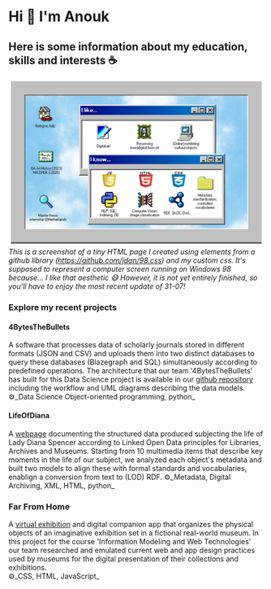 # Hi 👋 I'm Anouk 
## Here is some information about my education, skills and interests ☕

![Screenshot](screenshot-3107v2.png)
_This is a screenshot of a tiny HTML page I created using elements from a github library (https://github.com/jdan/98.css) and my custom css. It's supposed to represent a computer screen running on Windows 98 because... I like that aesthetic 😅 However, it is not yet entirely finished, so you'll have to enjoy the most recent update of 31-07!_

### Explore my recent projects
#### 4BytesTheBullets
A software that processes data of scholarly journals stored in different formats (JSON and CSV) and uploads them into two distinct databases to query these databases (Blazegraph and SQL) simultaneously according to predefined operations. The architecture that our team '4BytesTheBullets' has built for this Data Science project is available in our [github repository](https://github.com/Ant-On-03/4BytesTheBullets) including the workflow and UML diagrams describing the data models. 
⚙️_Data Science Object-oriented programming, python_

#### LifeOfDiana
A [webpage](https://digitalctrlv.github.io/LifeOfDiana/) documenting the structured data produced subjecting the life of Lady Diana Spencer according to Linked Open Data principles for Libraries, Archives and Museums. Starting from 10 multimedia items that describe key moments in the life of our subject, we analyzed each object's metadata and built two models to align these with formal standards and vocabularies, enablign a conversion from text to (LOD) RDF.
⚙️_Metadata, Digital Archiving, XML, HTML, python_

### Far From Home
A [virtual exhibition](https://far-fromm-homme.github.io/Far-FroMM-HoMMe/documentation.html) and digital companion app that organizes the physical objects of an imaginative exhibition set in a fictional real-world museum. In this project for the course 'Information Modeling and Web Technologies' our team researched and emulated current web and app design practices used by museums for the digital presentation of their collections and exhibitions.  
⚙️_CSS, HTML, JavaScript_
